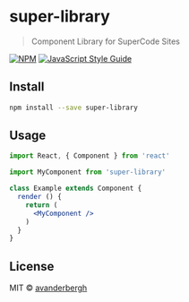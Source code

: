 # super-library

> Component Library for SuperCode Sites

[![NPM](https://img.shields.io/npm/v/super-library.svg)](https://www.npmjs.com/package/super-library) [![JavaScript Style Guide](https://img.shields.io/badge/code_style-standard-brightgreen.svg)](https://standardjs.com)

## Install

```bash
npm install --save super-library
```

## Usage

```jsx
import React, { Component } from 'react'

import MyComponent from 'super-library'

class Example extends Component {
  render () {
    return (
      <MyComponent />
    )
  }
}
```

## License

MIT © [avanderbergh](https://github.com/avanderbergh)
